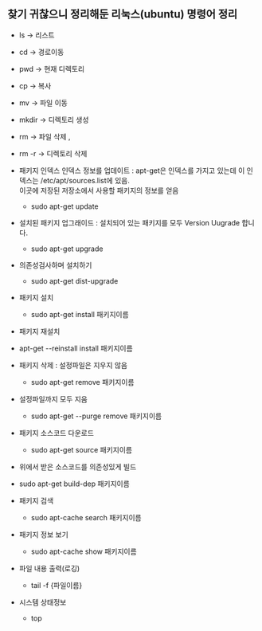 ## 찾기 귀찮으니 정리해둔 리눅스(ubuntu) 명령어 정리

- ls -> 리스트    
- cd -> 경로이동   
- pwd -> 현재 디렉토리    
- cp -> 복사   
- mv -> 파일 이동   
- mkdir -> 디렉토리 생성   
- rm -> 파일 삭제 ,    
- rm -r -> 디렉토리 삭제   

- 패키지 인덱스 인덱스 정보를 업데이트 : apt-get은 인덱스를 가지고 있는데 이 인덱스는 /etc/apt/sources.list에 있음.   
  이곳에 저장된 저장소에서 사용할 패키지의 정보를 얻음 
  - sudo apt-get update   
   
- 설치된 패키지 업그래이드 : 설치되어 있는 패키지를 모두 Version Uugrade 합니다.   
  -  sudo apt-get upgrade   
   
- 의존성검사하며 설치하기   
  - sudo apt-get dist-upgrade   
   
- 패키지 설치   
  - sudo apt-get install 패키지이름   
      
-  패키지 재설치   
  - apt-get --reinstall install 패키지이름   
   
- 패키지 삭제 : 설정파일은 지우지 않음   
  - sudo apt-get remove 패키지이름   
   
- 설정파일까지 모두 지움   
  - sudo apt-get --purge remove 패키지이름   
   
- 패키지 소스코드 다운로드   
  - sudo apt-get source 패키지이름   
   
-  위에서 받은 소스코드를 의존성있게 빌드   
  - sudo apt-get build-dep 패키지이름   
   
- 패키지 검색   
  - sudo apt-cache search 패키지이름   
   
- 패키지 정보 보기   
  - sudo apt-cache show 패키지이름  
  
- 파일 내용 출력(로깅)
  - tail -f {파일이름}

- 시스템 상태정보
  - top

